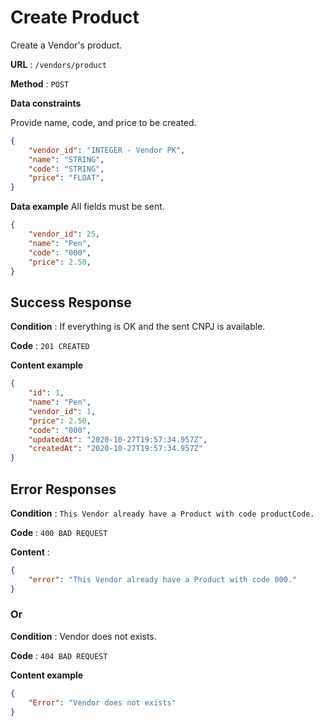# Create Product

Create a Vendor's product.

**URL** : `/vendors/product`

**Method** : `POST`

**Data constraints**

Provide name, code, and price to be created.

```json
{
	"vendor_id": "INTEGER - Vendor PK",
	"name": "STRING",
	"code": "STRING",
	"price": "FLOAT",
}
```

**Data example** All fields must be sent.

```json
{
	"vendor_id": 25,
	"name": "Pen",
	"code": "000",
	"price": 2.50,
}
```

## Success Response

**Condition** : If everything is OK and the sent CNPJ is available.

**Code** : `201 CREATED`

**Content example**

```json
{
    "id": 1,
    "name": "Pen",
    "vendor_id": 1,
    "price": 2.50,
    "code": "000",
    "updatedAt": "2020-10-27T19:57:34.957Z",
    "createdAt": "2020-10-27T19:57:34.957Z"
}
```

## Error Responses

**Condition** : `This Vendor already have a Product with code productCode.`

**Code** : `400 BAD REQUEST`

**Content** : 

```json
{
    "error": "This Vendor already have a Product with code 000."
}
```

### Or

**Condition** : Vendor does not exists.

**Code** : `404 BAD REQUEST`

**Content example**

```json
{
    "Error": "Vendor does not exists"
}
```
